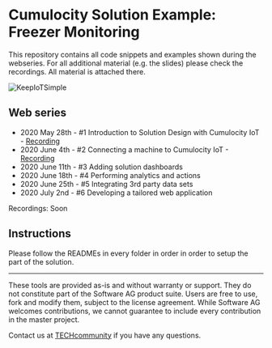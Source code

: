# Cumulocity Solution Example: Freezer Monitoring

This repository contains all code snippets and examples shown during the webseries. For all additional material (e.g. the slides) please check the recordings. All material is attached there.

![KeepIoTSimple](https://user-images.githubusercontent.com/1639884/84354267-da22b680-abc0-11ea-8e70-22842d0f0be6.jpg)

## Web series

- 2020 May 28th - #1 Introduction to Solution Design with Cumulocity IoT - [Recording](https://www.brighttalk.com/webcast/17917/409190)
- 2020 June 4th - #2 Connecting a machine to Cumulocity IoT - [Recording](https://www.brighttalk.com/webcast/17917/409198)
- 2020 June 11th - #3 Adding solution dashboards
- 2020 June 18th - #4 Performing analytics and actions
- 2020 June 25th - #5 Integrating 3rd party data sets
- 2020 July 2nd - #6 Developing a tailored web application

Recordings: Soon

## Instructions

Please follow the READMEs in every folder in order in order to setup the part of the solution.

______________________
These tools are provided as-is and without warranty or support. They do not constitute part of the Software AG product suite. Users are free to use, fork and modify them, subject to the license agreement. While Software AG welcomes contributions, we cannot guarantee to include every contribution in the master project.

Contact us at [TECHcommunity](mailto:technologycommunity@softwareag.com?subject=Github/SoftwareAG) if you have any questions.

